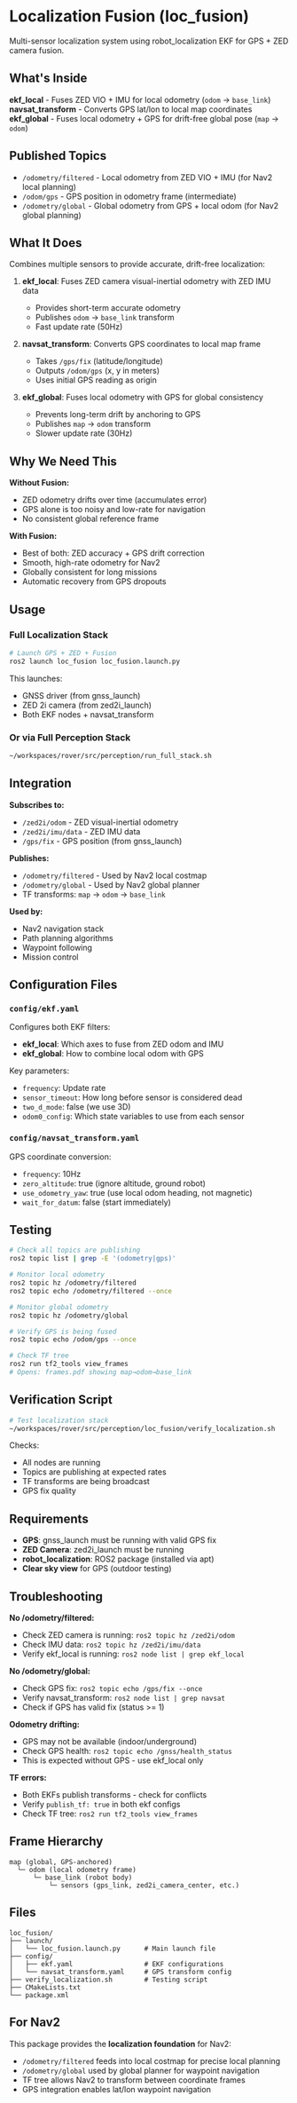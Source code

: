 # Localization Fusion (loc_fusion)

Multi-sensor localization system using robot_localization EKF for GPS + ZED camera fusion.

## What's Inside

**ekf_local** - Fuses ZED VIO + IMU for local odometry (`odom` → `base_link`)  
**navsat_transform** - Converts GPS lat/lon to local map coordinates  
**ekf_global** - Fuses local odometry + GPS for drift-free global pose (`map` → `odom`)  

## Published Topics

- `/odometry/filtered` - Local odometry from ZED VIO + IMU (for Nav2 local planning)
- `/odom/gps` - GPS position in odometry frame (intermediate)
- `/odometry/global` - Global odometry from GPS + local odom (for Nav2 global planning)

## What It Does

Combines multiple sensors to provide accurate, drift-free localization:

1. **ekf_local**: Fuses ZED camera visual-inertial odometry with ZED IMU data
   - Provides short-term accurate odometry
   - Publishes `odom` → `base_link` transform
   - Fast update rate (50Hz)

2. **navsat_transform**: Converts GPS coordinates to local map frame
   - Takes `/gps/fix` (latitude/longitude)
   - Outputs `/odom/gps` (x, y in meters)
   - Uses initial GPS reading as origin

3. **ekf_global**: Fuses local odometry with GPS for global consistency
   - Prevents long-term drift by anchoring to GPS
   - Publishes `map` → `odom` transform
   - Slower update rate (30Hz)

## Why We Need This

**Without Fusion:**
- ZED odometry drifts over time (accumulates error)
- GPS alone is too noisy and low-rate for navigation
- No consistent global reference frame

**With Fusion:**
- Best of both: ZED accuracy + GPS drift correction
- Smooth, high-rate odometry for Nav2
- Globally consistent for long missions
- Automatic recovery from GPS dropouts

## Usage

### Full Localization Stack
```bash
# Launch GPS + ZED + Fusion
ros2 launch loc_fusion loc_fusion.launch.py
```

This launches:
- GNSS driver (from gnss_launch)
- ZED 2i camera (from zed2i_launch)
- Both EKF nodes + navsat_transform

### Or via Full Perception Stack
```bash
~/workspaces/rover/src/perception/run_full_stack.sh
```

## Integration

**Subscribes to:**
- `/zed2i/odom` - ZED visual-inertial odometry
- `/zed2i/imu/data` - ZED IMU data
- `/gps/fix` - GPS position (from gnss_launch)

**Publishes:**
- `/odometry/filtered` - Used by Nav2 local costmap
- `/odometry/global` - Used by Nav2 global planner
- TF transforms: `map` → `odom` → `base_link`

**Used by:**
- Nav2 navigation stack
- Path planning algorithms
- Waypoint following
- Mission control

## Configuration Files

### `config/ekf.yaml`
Configures both EKF filters:
- **ekf_local**: Which axes to fuse from ZED odom and IMU
- **ekf_global**: How to combine local odom with GPS

Key parameters:
- `frequency`: Update rate
- `sensor_timeout`: How long before sensor is considered dead
- `two_d_mode`: false (we use 3D)
- `odom0_config`: Which state variables to use from each sensor

### `config/navsat_transform.yaml`
GPS coordinate conversion:
- `frequency`: 10Hz
- `zero_altitude`: true (ignore altitude, ground robot)
- `use_odometry_yaw`: true (use local odom heading, not magnetic)
- `wait_for_datum`: false (start immediately)

## Testing

```bash
# Check all topics are publishing
ros2 topic list | grep -E '(odometry|gps)'

# Monitor local odometry
ros2 topic hz /odometry/filtered
ros2 topic echo /odometry/filtered --once

# Monitor global odometry
ros2 topic hz /odometry/global

# Verify GPS is being fused
ros2 topic echo /odom/gps --once

# Check TF tree
ros2 run tf2_tools view_frames
# Opens: frames.pdf showing map→odom→base_link
```

## Verification Script

```bash
# Test localization stack
~/workspaces/rover/src/perception/loc_fusion/verify_localization.sh
```

Checks:
- All nodes are running
- Topics are publishing at expected rates
- TF transforms are being broadcast
- GPS fix quality

## Requirements

- **GPS**: gnss_launch must be running with valid GPS fix
- **ZED Camera**: zed2i_launch must be running
- **robot_localization**: ROS2 package (installed via apt)
- **Clear sky view** for GPS (outdoor testing)

## Troubleshooting

**No /odometry/filtered:**
- Check ZED camera is running: `ros2 topic hz /zed2i/odom`
- Check IMU data: `ros2 topic hz /zed2i/imu/data`
- Verify ekf_local is running: `ros2 node list | grep ekf_local`

**No /odometry/global:**
- Check GPS fix: `ros2 topic echo /gps/fix --once`
- Verify navsat_transform: `ros2 node list | grep navsat`
- Check if GPS has valid fix (status >= 1)

**Odometry drifting:**
- GPS may not be available (indoor/underground)
- Check GPS health: `ros2 topic echo /gnss/health_status`
- This is expected without GPS - use ekf_local only

**TF errors:**
- Both EKFs publish transforms - check for conflicts
- Verify `publish_tf: true` in both ekf configs
- Check TF tree: `ros2 run tf2_tools view_frames`

## Frame Hierarchy

```
map (global, GPS-anchored)
  └─ odom (local odometry frame)
      └─ base_link (robot body)
          └─ sensors (gps_link, zed2i_camera_center, etc.)
```

## Files

```
loc_fusion/
├── launch/
│   └── loc_fusion.launch.py      # Main launch file
├── config/
│   ├── ekf.yaml                  # EKF configurations
│   └── navsat_transform.yaml     # GPS transform config
├── verify_localization.sh        # Testing script
├── CMakeLists.txt
└── package.xml
```

## For Nav2

This package provides the **localization foundation** for Nav2:
- `/odometry/filtered` feeds into local costmap for precise local planning
- `/odometry/global` used by global planner for waypoint navigation
- TF tree allows Nav2 to transform between coordinate frames
- GPS integration enables lat/lon waypoint navigation

